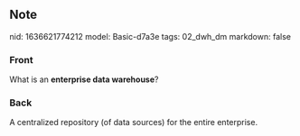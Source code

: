## Note
nid: 1636621774212
model: Basic-d7a3e
tags: 02_dwh_dm
markdown: false

### Front
What is an <b>enterprise data warehouse</b>?

### Back
A centralized repository (of data sources) for the entire enterprise.
